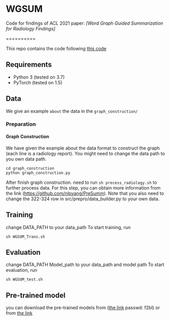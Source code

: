# WGSUM
Code for findings of ACL 2021 paper: *[Word Graph Guided Summarization for Radiology Findings]*

==========

This repo contains the code following [this code](https://github.com/nlpyang/PreSumm)

## Requirements

- Python 3 (tested on 3.7)
- PyTorch (tested on 1.5)

## Data

We give an example `about` the data in the `graph_construction/`

### Preparation


#### Graph Construction
We have given the example about the data format to construct the graph (each line is a radiology report).
You might need to change the data path to you own data path.
```
cd graph_construction
python graph_construction.py
```

After finish graph construction. need to run `sh precess_radiology.sh` to further process data. For this step, you can obtain more information from the link (https://github.com/nlpyang/PreSumm). Note that you also need to change the 322-324 row in src/prepro/data_builder.py to your own data.


## Training
change DATA_PATH to your data_path
To start training, run

```
sh WGSUM_Trans.sh
```

## Evaluation
change DATA_PATH Model_path to your data_path and model path
To start evaluation, run
```
sh WGSUM_test.sh
```

## Pre-trained model
you can download the pre-trained models from ([the link](https://pan.baidu.com/s/1Xq1SDg0DZ-s4t_XwJQBVHg)  passwd: f2bl) or from [the link](https://drive.google.com/drive/folders/1okrhVfsfTqZ4mnsmABiZG0sWBqrHPOg2?usp=sharing)
